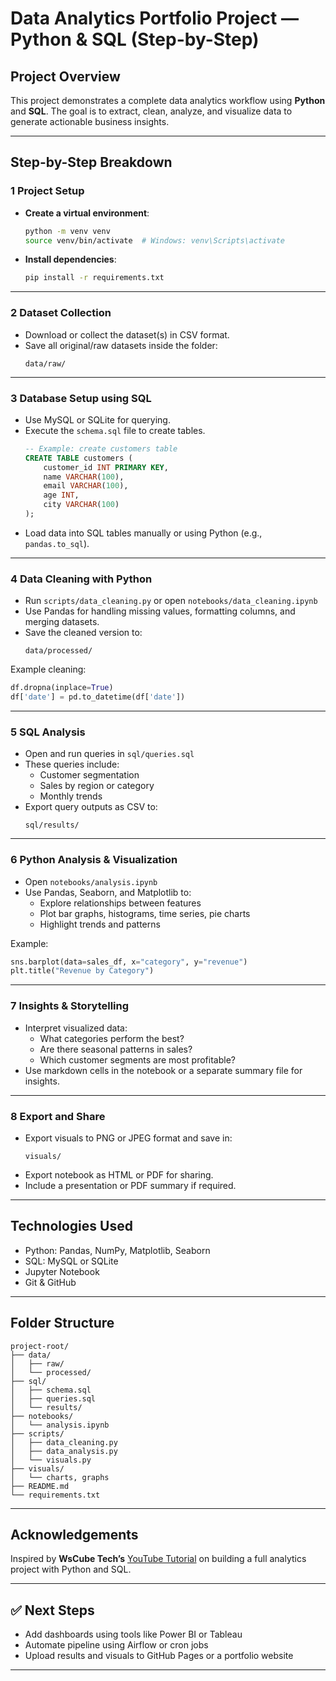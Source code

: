 # Data Analytics Portfolio Project — Python & SQL (Step-by-Step)

## Project Overview
This project demonstrates a complete data analytics workflow using **Python** and **SQL**. The goal is to extract, clean, analyze, and visualize data to generate actionable business insights.

---

## Step-by-Step Breakdown

### 1 Project Setup
- **Create a virtual environment**:
  ```bash
  python -m venv venv
  source venv/bin/activate  # Windows: venv\Scripts\activate
  ```
- **Install dependencies**:
  ```bash
  pip install -r requirements.txt
  ```

---

### 2️ Dataset Collection
- Download or collect the dataset(s) in CSV format.
- Save all original/raw datasets inside the folder:
  ```
  data/raw/
  ```

---

### 3️ Database Setup using SQL
- Use MySQL or SQLite for querying.
- Execute the `schema.sql` file to create tables.
  ```sql
  -- Example: create customers table
  CREATE TABLE customers (
      customer_id INT PRIMARY KEY,
      name VARCHAR(100),
      email VARCHAR(100),
      age INT,
      city VARCHAR(100)
  );
  ```
- Load data into SQL tables manually or using Python (e.g., `pandas.to_sql`).

---

### 4️ Data Cleaning with Python
- Run `scripts/data_cleaning.py` or open `notebooks/data_cleaning.ipynb`
- Use Pandas for handling missing values, formatting columns, and merging datasets.
- Save the cleaned version to:
  ```
  data/processed/
  ```

Example cleaning:
```python
df.dropna(inplace=True)
df['date'] = pd.to_datetime(df['date'])
```

---

### 5️ SQL Analysis
- Open and run queries in `sql/queries.sql`
- These queries include:
  - Customer segmentation
  - Sales by region or category
  - Monthly trends
- Export query outputs as CSV to:
  ```
  sql/results/
  ```

---

### 6️ Python Analysis & Visualization
- Open `notebooks/analysis.ipynb`
- Use Pandas, Seaborn, and Matplotlib to:
  - Explore relationships between features
  - Plot bar graphs, histograms, time series, pie charts
  - Highlight trends and patterns

Example:
```python
sns.barplot(data=sales_df, x="category", y="revenue")
plt.title("Revenue by Category")
```

---

### 7️ Insights & Storytelling
- Interpret visualized data:
  - What categories perform the best?
  - Are there seasonal patterns in sales?
  - Which customer segments are most profitable?
- Use markdown cells in the notebook or a separate summary file for insights.

---

### 8️ Export and Share
- Export visuals to PNG or JPEG format and save in:
  ```
  visuals/
  ```
- Export notebook as HTML or PDF for sharing.
- Include a presentation or PDF summary if required.

---

##  Technologies Used
- Python: Pandas, NumPy, Matplotlib, Seaborn
- SQL: MySQL or SQLite
- Jupyter Notebook
- Git & GitHub

---

##  Folder Structure
```
project-root/
├── data/
│   ├── raw/
│   └── processed/
├── sql/
│   ├── schema.sql
│   ├── queries.sql
│   └── results/
├── notebooks/
│   └── analysis.ipynb
├── scripts/
│   ├── data_cleaning.py
│   ├── data_analysis.py
│   └── visuals.py
├── visuals/
│   └── charts, graphs
├── README.md
└── requirements.txt
```

---

##  Acknowledgements
Inspired by **WsCube Tech’s** [YouTube Tutorial](https://www.youtube.com/watch?v=hK-qUy3UfT8) on building a full analytics project with Python and SQL.

---

## ✅ Next Steps
- Add dashboards using tools like Power BI or Tableau
- Automate pipeline using Airflow or cron jobs
- Upload results and visuals to GitHub Pages or a portfolio website

---
